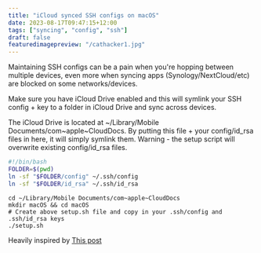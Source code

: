 ```yaml
---
title: "iCloud synced SSH configs on macOS"
date: 2023-08-17T09:47:15+12:00
tags: ["syncing", "config", "ssh"]
draft: false
featuredimagepreview: "/cathacker1.jpg"
---
```


Maintaining SSH configs can be a pain when you're hopping between multiple devices, even more when syncing apps (Synology/NextCloud/etc) are blocked on some networks/devices.

Make sure you have iCloud Drive enabled and this will symlink your SSH config + key to a folder in iCloud Drive and sync across devices.

The iCloud Drive is located at ~/Library/Mobile Documents/com~apple~CloudDocs. By putting this file + your config/id_rsa files in here, it will simply symlink them. Warning - the setup script will overwrite existing config/id_rsa files.

```setup.sh
#!/bin/bash
FOLDER=$(pwd)
ln -sf "$FOLDER/config" ~/.ssh/config
ln -sf "$FOLDER/id_rsa" ~/.ssh/id_rsa
```

```install
cd ~/Library/Mobile Documents/com~apple~CloudDocs
mkdir macOS && cd macOS
# Create above setup.sh file and copy in your .ssh/config and .ssh/id_rsa keys
./setup.sh
```

Heavily inspired by [This post](https://leihao0.github.io/Sync-macOS-ssh-config-with-iCloud/)
